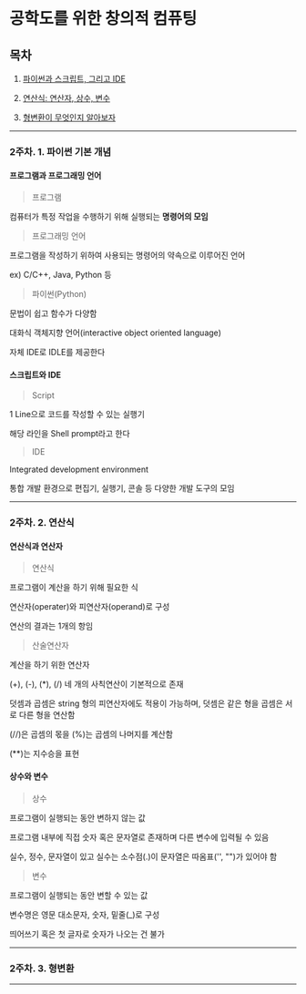 # 공학도를 위한 창의적 컴퓨팅

## 목차

1. [파이썬과 스크립트, 그리고 IDE](#2주차-1-파이썬-기본-개념)

2. [연산식: 연산자, 상수, 변수](#2주차-2-연산식)

3. [형변환이 무엇인지 알아보자](#2주차-3-형변환)


---

### 2주차. 1. 파이썬 기본 개념

#### 프로그램과 프로그래밍 언어

> 프로그램

컴퓨터가 특정 작업을 수행하기 위해 실행되는 **명령어의 모임**

> 프로그래밍 언어

프로그램을 작성하기 위하여 사용되는 명령어의 약속으로 이루어진 언어

ex) C/C++, Java, Python 등

> 파이썬(Python)

문법이 쉽고 함수가 다양함

대화식 객체지향 언어(interactive object oriented language)

자체 IDE로 IDLE를 제공한다

#### 스크립트와 IDE

> Script

1 Line으로 코드를 작성할 수 있는 실행기

해당 라인을 Shell prompt라고 한다

> IDE

Integrated development environment

통합 개발 환경으로 편집기, 실행기, 콘솔 등 다양한 개발 도구의 모임


---

### 2주차. 2. 연산식

#### 연산식과 연산자

> 연산식

프로그램이 계산을 하기 위해 필요한 식

연산자(operater)와 피연산자(operand)로 구성

연산의 결과는 1개의 항임

> 산술연산자

계산을 하기 위한 연산자

(+), (-), (*), (/) 네 개의 사칙연산이 기본적으로 존재

덧셈과 곱셈은 string 형의 피연산자에도 적용이 가능하며, 덧셈은 같은 형을 곱셈은 서로 다른 형을 연산함

(//)은 곱셈의 몫을 (%)는 곱셈의 나머지를 계산함

(**)는 지수승을 표현

#### 상수와 변수

> 상수

프로그램이 실행되는 동안 변하지 않는 값

프로그램 내부에 직접 숫자 혹은 문자열로 존재하며 다른 변수에 입력될 수 있음

실수, 정수, 문자열이 있고 실수는 소수점(.)이 문자열은 따옴표('', "")가 있어야 함

> 변수

프로그램이 실행되는 동안 변할 수 있는 값

변수명은 영문 대소문자, 숫자, 밑줄(_)로 구성

띄어쓰기 혹은 첫 글자로 숫자가 나오는 건 불가


---

### 2주차. 3. 형변환






---
